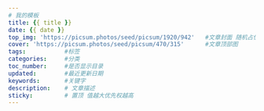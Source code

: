 ```yaml
---
# 我的模板
title: {{ title }}
date: {{ date }}
top_img: 'https://picsum.photos/seed/picsum/1920/942'	#文章封面 随机占位图,挺好用的,使用方法picsum.photos官网
cover: 'https://picsum.photos/seed/picsum/470/315'		#文章顶部图
tags: 			#标签
categories: 	#分类
toc_number: 	#是否显示目录
updated: 		#最近更新日期
keywords: 		#关键字
description: 	# 文章描述
sticky: 		# 置顶 值越大优先权越高
---
```

